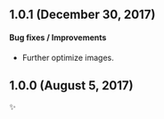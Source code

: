 ## 1.0.1 (December 30, 2017)

#### Bug fixes / Improvements

* Further optimize images.


## 1.0.0 (August 5, 2017)

✨
